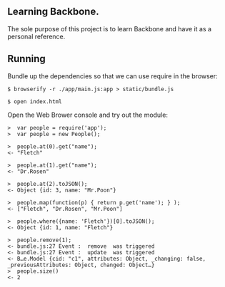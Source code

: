 ## Learning Backbone.
The sole purpose of this project is to learn Backbone and have it as a personal reference.

## Running
Bundle up the dependencies so that we can use require in the browser:

```shell
$ browserify -r ./app/main.js:app > static/bundle.js
```

```shell
$ open index.html
```

Open the Web Brower console and try out the module:

```shell
>  var people = require('app');
>  var people = new People();

>  people.at(0).get("name");
<- "Fletch"

>  people.at(1).get("name");
<- "Dr.Rosen"

>  people.at(2).toJSON();
<- Object {id: 3, name: "Mr.Poon"}

>  people.map(function(p) { return p.get('name'); } );
<- ["Fletch", "Dr.Rosen", "Mr.Poon"]

>  people.where({name: 'Fletch'})[0].toJSON();
<- Object {id: 1, name: "Fletch"}

>  people.remove(1);
<- bundle.js:27 Event :  remove  was triggered
<- bundle.js:27 Event :  update  was triggered
<- B…e.Model {cid: "c1", attributes: Object, _changing: false, _previousAttributes: Object, changed: Object…}
>  people.size()
<- 2
```
